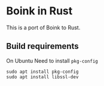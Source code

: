 # Boink in Rust

This is a port of Boink to Rust.

## Build requirements

On Ubuntu
Need to install `pkg-config`

``` shell
sudo apt install pkg-config
sudo apt install libssl-dev
```